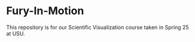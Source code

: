 # Fury-In-Motion
This repository is for our Scientific Visualization course taken in Spring 25 at USU. 
